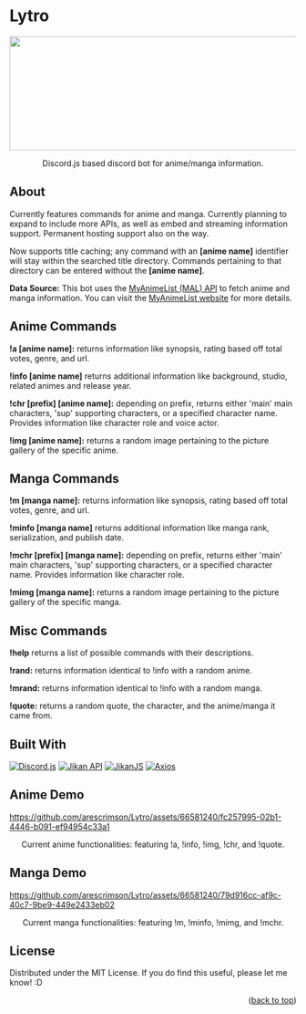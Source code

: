 # Lytro
<div style="text-align:center">
<img src="https://github.com/arescrimson/Lytro/blob/master/media/newbanner.jpg" alt="" width="1500" height="200">
</div>

<p align="center"> Discord.js based discord bot for anime/manga information.</p>

<!-- PROJECT ABOUT !-->
## About

Currently features commands for anime and manga. Currently planning to expand to include more APIs, as well as embed and streaming information support. Permanent hosting support also on the way. 

Now supports title caching; any command with an **[anime name]** identifier will stay within the searched title directory. Commands pertaining to that directory can be entered without the **[anime name]**.

**Data Source:** This bot uses the [MyAnimeList (MAL) API](https://myanimelist.net/apiconfig/references/api/v2) to fetch anime and manga information. You can visit the [MyAnimeList website](https://myanimelist.net/) for more details.

## Anime Commands

**!a [anime name]:** returns information like synopsis, rating based off total votes, genre, and url. 

**!info [anime name]** returns additional information like background, studio, related animes and release year. 

**!chr [prefix] [anime name]:** depending on prefix, returns either 'main' main characters, 'sup' supporting characters, or a specified character name. Provides information like character role and voice actor. 

**!img [anime name]:** returns a random image pertaining to the picture gallery of the specific anime. 

## Manga Commands

**!m [manga name]:** returns information like synopsis, rating based off total votes, genre, and url. 

**!minfo [manga name]** returns additional information like manga rank, serialization, and publish date. 

**!mchr [prefix] [manga name]:** depending on prefix, returns either 'main' main characters, 'sup' supporting characters, or a specified character name. Provides information like character role.

**!mimg [manga name]:** returns a random image pertaining to the picture gallery of the specific manga. 

## Misc Commands

**!help** returns a list of possible commands with their descriptions. 

**!rand:** returns information identical to !info with a random anime.

**!mrand:** returns information identical to !info with a random manga.

**!quote:** returns a random quote, the character, and the anime/manga it came from. 

## Built With 

[![Discord.js](https://img.shields.io/badge/Discord.js-v15.0.0-blue.svg)](https://discord.js.org/) [![Jikan API](https://img.shields.io/badge/Jikan%20API-Latest-green.svg)](https://docs.api.jikan.moe/) [![JikanJS](https://img.shields.io/badge/JikanJS-v4.0.0-blue.svg)](https://github.com/rizzzigit/jikan4.js) [![Axios](https://img.shields.io/badge/Axios-v1.5.0-blue)](https://github.com/axios/axios)

## Anime Demo 

https://github.com/arescrimson/Lytro/assets/66581240/fc257995-02b1-4446-b091-ef94954c33a1

<p align="center"> Current anime functionalities: featuring !a, !info, !img, !chr, and !quote.</p>

## Manga Demo

https://github.com/arescrimson/Lytro/assets/66581240/79d916cc-af9c-40c7-9be9-449e2433eb02

<p align="center"> Current manga functionalities: featuring !m, !minfo, !mimg, and !mchr.</p>

<!-- LICENSE -->
## License

Distributed under the MIT License. If you do find this useful, please let me know! :D 

<p align="right">(<a href="#readme-top">back to top</a>)</p>
